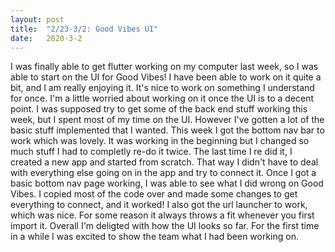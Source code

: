 ```yaml
---
layout: post
title:  "2/23-3/2: Good Vibes UI"
date:   2020-3-2
---
```

I was finally able to get flutter working on my computer last week, so I was able to start on the UI for Good Vibes! I have been able to work on it quite a bit, and I am really enjoying it. It's nice to work on something I understand for once. I'm a little worried about working on it once the UI is to a decent point. I was supposed try to get some of the back end stuff working this week, but I spent most of my time on the UI. However I've gotten a lot of the basic stuff implemented that I wanted. This week I got the bottom nav bar to work which was lovely. It was working in the beginning but I changed so much stuff I had to completly re-do it twice. The last time I re did it, I created a new app and started from scratch. That way I didn't have to deal with everything else going on in the app and try to connect it. Once I got a basic bottom nav page working, I was able to see what I did wrong on Good Vibes. I copied most of the code over and made some changes to get everything to connect, and it worked! I also got the url launcher to work, which was nice. For some reason it always throws a fit whenever you first import it. Overall I'm deligted with how the UI looks so far. For the first time in a while I was excited to show the team what I had been working on. 